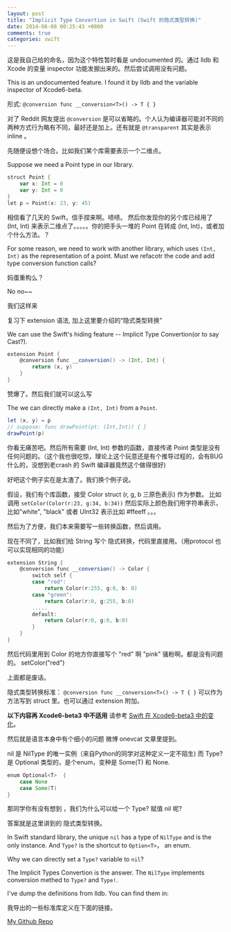 ```yaml
---
layout: post
title: "Implicit Type Convertion in Swift (Swift 的隐式类型转换)"
date: 2014-06-08 00:25:43 +0800
comments: true
categories: swift
---
```


这是我自己给的命名，因为这个特性暂时看是 undocumented 的。通过 lldb 和 Xcode 的变量 inspector 功能发掘出来的。然后尝试调用没有问题。

This is an undocumented feature. I found it by lldb and the variable inspector of Xcode6-beta.

形式: ``@conversion func __conversion<T>() -> T { }``

对了 Reddit 网友提出 ``@conversion`` 是可以省略的。个人认为编译器可能对不同的两种方式行为略有不同，最好还是加上。还有就是 ``@transparent`` 其实是表示 inline 。

先随便设想个场合。比如我们某个库需要表示一个二维点。

Suppose we need a Point type in our library.

```scala
struct Point {
    var x: Int = 0
    var y: Int = 0
}
let p = Point(x: 23, y: 45)
```

相信看了几天的 Swift，信手捏来啊。啧啧。
然后你发现你的另个库已经用了 (Int, Int) 来表示二维点了。。。。。你的把手头一堆的 Point 在转成 (Int, Int)，或者加个什么方法。？

For some reason, we need to work with another library, which uses ``(Int, Int)`` as the representation of a point.
Must we refacotr the code and add type conversion function calls?

妈蛋重构么？

No no~~

我们这样来

复习下 extension 语法, 加上这里要介绍的“隐式类型转换”

We can use the Swift's hiding feature -- Implicit Type Convertion(or to say Cast?).


```scala
extension Point {
    @conversion func __conversion() -> (Int, Int) {
        return (x, y)
    }
}
```

赞爆了。然后我们就可以这么写

The we can directly make a ``(Int, Int)`` from a ``Point``.

```scala
let (x, y) = p
// suppose: func drawPoint(pt: (Int,Int)) { }
drawPoint(p)
```

你看无痛苦吧。然后所有需要 (Int, Int) 参数的函数，直接传递 Point 类型是没有任何问题的。（这个我也很吃惊，理论上这个玩意还是有个推导过程的，会有BUG什么的，没想到老crash 的 Swift 编译器竟然这个做得很好)

好吧这个例子实在是太渣了。我们换个例子说。

假设，我们有个库函数，接受 Color struct (r, g, b 三原色表示) 作为参数。
比如调用  ``setColor(Color(r:23, g:34, b:34))``
然后实际上颜色我们用字符串表示，比如"white", "black" 或者 UInt32 表示比如 #ffeeff 。。。

然后为了方便，我们本来需要写一些转换函数，然后调用。

现在不同了，比如我们给 String 写个 隐式转换，代码里直接用。（用protocol 也可以实现相同的功能）

```scala
extension String {
    @conversion func __conversion() -> Color {
        switch self {
        case "red":
            return Color(r:255, g:0, b: 0)
        case "green":
            return Color(r:0, g:255, b:0)
        .....
        default:
            return Color(r:0, g:0, b:0)
        }
    }
}
```

然后代码里用到 Color 的地方你直接写个 "red" 啊 "pink" 骚粉啊。都是没有问题的。
setColor("red")

上面都是废话。

隐式类型转换标准： ``@conversion func __conversion<T>() -> T { }`` 可以作为方法写到 struct 里。也可以通过 extension 附加。

**以下内容再 Xcode6-beta3 中不适用** 请参考 [Swift 在 Xcode6-beta3 中的变化](http://andelf.github.io/blog/2014/07/08/swift-beta3-changes/)。

然后就是语言本身中有个细小的问题 微博 onevcat 文章里提到。

nil 是 NilType 的唯一实例（来自Python的同学对这种定义一定不陌生)
而 Type? 是 Optional<Type> 类型的，是个enum，变种是  Some(T) 和 None.

```scala
enum Optional<T>  {
    case None
    case Some(T)
}
```

那同学你有没有想到 ，我们为什么可以给一个 Type? 赋值 nil 呢?

答案就是这里讲到的 隐式类型转换。

In Swift standard library, the unique ``nil`` has a type of ``NilType`` and is the only instance. And ``Type?`` is the
shortcut to ``Option<T>``， an enum.

Why we can directly set a ``Type?`` variable to ``nil``?

The Implicit Types Convertion is the answer. The ``NilType`` implements conversion methed to ``Type?`` and ``Type!``.

I've dump the definitions from lldb. You can find them in:

我导出的一些标准库定义在下面的链接。

[My Github Repo](https://github.com/andelf/Defines-Swift/blob/master/Swift-misc.swift)
